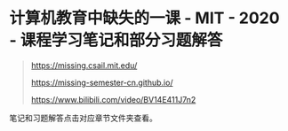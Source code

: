 # 计算机教育中缺失的一课 - MIT - 2020 - 课程学习笔记和部分习题解答

> https://missing.csail.mit.edu/
>
> https://missing-semester-cn.github.io/
>
> https://www.bilibili.com/video/BV14E411J7n2

笔记和习题解答点击对应章节文件夹查看。
